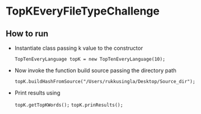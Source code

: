 # TopKEveryFileTypeChallenge

## How to run
- Instantiate class passing k value to the constructor

    `TopTenEveryLanguage topK = new TopTenEveryLanguage(10);` 
- Now invoke the function build source passing the directory path

    `topK.buildHashFromSource("/Users/rukkusingla/Desktop/Source_dir");`
 - Print results using
 
      `topK.getTopKWords();`
       `topK.prinResults();`
